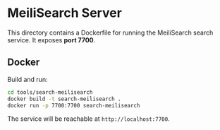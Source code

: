 # MeiliSearch Server

This directory contains a Dockerfile for running the MeiliSearch search service. It exposes **port 7700**.

## Docker

Build and run:

```bash
cd tools/search-meilisearch
docker build -t search-meilisearch .
docker run -p 7700:7700 search-meilisearch
```

The service will be reachable at `http://localhost:7700`.
